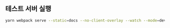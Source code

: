 ## 테스트 서버 실행
```bash
yarn webpack serve --static=docs --no-client-overlay --watch --mode=development
```
